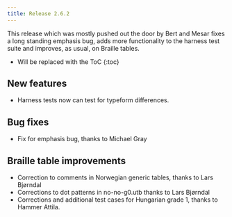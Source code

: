 ```yaml
---
title: Release 2.6.2
---
```


This release which was mostly pushed out the door by Bert and Mesar
fixes a long standing emphasis bug, adds more functionality to the
harness test suite and improves, as usual, on Braille tables.

* Will be replaced with the ToC
{:toc}

## New features

-   Harness tests now can test for typeform differences.

## Bug fixes

-   Fix for emphasis bug, thanks to Michael Gray

## Braille table improvements

-   Correction to comments in Norwegian generic tables, thanks to Lars
    Bjørndal
-   Corrections to dot patterns in no-no-g0.utb thanks to Lars Bjørndal
-   Corrections and additional test cases for Hungarian grade 1, thanks
    to Hammer Attila.